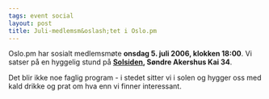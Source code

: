 ```yaml
---
tags: event social
layout: post
title: Juli-medlemsm&oslash;tet i Oslo.pm
---
```

<p>Oslo.pm har sosialt medlemsmøte <strong>onsdag 5. juli 2006, klokken
18:00</strong>. Vi satser på en hyggelig stund på
<strong><a href="http://kart.gulesider.no/?id=c_Z0HC1GWR" title="Link til karttjeneste">Solsiden</a>, Søndre Akershus Kai 34</strong>.</p>

<p>
Det blir ikke noe faglig program - i stedet sitter vi i solen og hygger oss med kald drikke og prat om
hva enn vi finner interessant.
</p>
